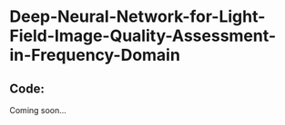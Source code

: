 # Deep-Neural-Network-for-Light-Field-Image-Quality-Assessment-in-Frequency-Domain

## Code:
Coming soon...
